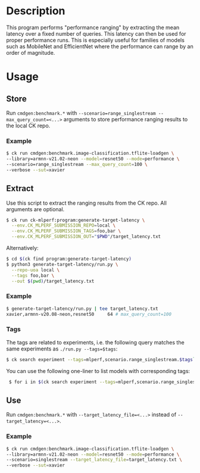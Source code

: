 # Description

This program performs "performance ranging" by extracting the mean latency over a fixed number of queries.
This latency can then be used for proper performance runs. This is especially useful for families of models
such as MobileNet and EfficientNet where the performance can range by an order of magnitude.

# Usage

## Store

Run `cmdgen:benchmark.*` with `--scenario=range_singlestream --max_query_count=<...>` arguments to store performance ranging results to the local CK repo.

### Example

```bash
$ ck run cmdgen:benchmark.image-classification.tflite-loadgen \
--library=armnn-v21.02-neon --model=resnet50 --mode=performance \
--scenario=range_singlestream --max_query_count=100 \
--verbose --sut=xavier
```

## Extract

Use this script to extract the ranging results from the CK repo.
All arguments are optional.

```bash
$ ck run ck-mlperf:program:generate-target-latency \
  --env.CK_MLPERF_SUBMISSION_REPO=local \
  --env.CK_MLPERF_SUBMISSION_TAGS=foo,bar \
  --env.CK_MLPERF_SUBMISSION_OUT="$PWD"/target_latency.txt
```

Alternatively:

```bash
$ cd $(ck find program:generate-target-latency)
$ python3 generate-target-latency/run.py \
  --repo-uoa local \
  --tags foo,bar \
  --out $(pwd)/target_latency.txt
```

### Example

```bash
$ generate-target-latency/run.py | tee target_latency.txt
xavier,armnn-v20.08-neon,resnet50     64 # max_query_count=100
```


### Tags

The tags are related to experiments, i.e. the following query matches the same experiments as `./run.py --tags=$tags`:

```bash
$ ck search experiment --tags=mlperf,scenario.range_singlestream.$tags`
```

You can use the following one-liner to list models with corresponding tags:
```bash
 $ for i in $(ck search experiment --tags=mlperf,scenario.range_singlestream); do echo $i; ck list_tags $i; echo; done
```

## Use

Run `cmdgen:benchmark.*` with `--target_latency_file=<...>` instead of `--target_latency=<...>`.

### Example

```bash
$ ck run cmdgen:benchmark.image-classification.tflite-loadgen \
--library=armnn-v21.02-neon --model=resnet50 --mode=performance \
--scenario=singlestream --target_latency_file=target_latency.txt \
--verbose --sut=xavier
```
